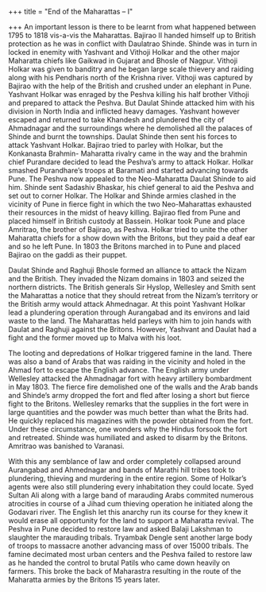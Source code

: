 +++
title = "End of the Maharattas – I"

+++
An important lesson is there to be learnt from what happened between
1795 to 1818 vis-a-vis the Maharattas. Bajirao II handed himself up to
British protection as he was in conflict with Daulatrao Shinde. Shinde
was in turn in locked in enemity with Yashvant and Vithoji Holkar and
the other major Maharatta chiefs like Gaikwad in Gujarat and Bhosle of
Nagpur. Vithoji Holkar was given to banditry and he began large scale
thievery and raiding along with his Pendharis north of the Krishna
river. Vithoji was captured by Bajirao with the help of the British and
crushed under an elephant in Pune. Yashvant Holkar was enraged by the
Peshva killing his half brother Vithoji and prepared to attack the
Peshva. But Daulat Shinde attacked him with his division in North India
and inflicted heavy damages. Yashvant however escaped and returned to
take Khandesh and plundered the city of Ahmadnagar and the surroundings
where he demolished all the palaces of Shinde and burnt the townships.
Daulat Shinde then sent his forces to attack Yashvant Holkar. Bajirao
tried to parley with Holkar, but the Konkanasta Brahmin- Maharatta
rivalry came in the way and the brahmin chief Purandare decided to lead
the Peshva’s army to attack Holkar. Holkar smashed Purandhare’s troops
at Baramati and started advancing towards Pune. The Peshva now appealed
to the Neo-Maharatta Daulat Shinde to aid him. Shinde sent Sadashiv
Bhaskar, his chief general to aid the Peshva and set out to corner
Holkar. The Holkar and Shinde armies clashed in the vicinity of Pune in
fierce fight in which the two Neo-Maharattas exhausted their resources
in the midst of heavy killing. Bajirao fled from Pune and placed himself
in British custody at Bassein. Holkar took Pune and place Amritrao, the
brother of Bajirao, as Peshva. Holkar tried to unite the other Maharatta
chiefs for a show down with the Britons, but they paid a deaf ear and so
he left Pune. In 1803 the Britons marched in to Pune and placed Bajirao
on the gaddi as their puppet.

Daulat Shinde and Raghuji Bhosle formed an alliance to attack the Nizam
and the British. They invaded the Nizam domains in 1803 and seized the
northern districts. The British generals Sir Hyslop, Wellesley and Smith
sent the Maharattas a notice that they should retreat from the Nizam’s
territory or the British army would attack Ahmednagar. At this point
Yashvant Holkar lead a plundering operation through Aurangabad and its
environs and laid waste to the land. The Maharattas held parleys with
him to join hands with Daulat and Raghuji against the Britons. However,
Yashvant and Daulat had a fight and the former moved up to Malva with
his loot.

The looting and depredations of Holkar triggered famine in the land.
There was also a band of Arabs that was raiding in the vicinity and
holed in the Ahmad fort to escape the English advance. The English army
under Wellesley attacked the Ahmadnagar fort with heavy artillery
bombardment in May 1803. The fierce fire demolished one of the walls and
the Arab bands and Shinde’s army dropped the fort and fled after losing
a short but fierce fight to the Britons. Wellesley remarks that the
supplies in the fort were in large quantities and the powder was much
better than what the Brits had. He quickly replaced his magazines with
the powder obtained from the fort. Under these circumstance, one wonders
why the Hindus forsook the fort and retreated. Shinde was humiliated and
asked to disarm by the Britons. Amritrao was banished to Varanasi.

With this any semblance of law and order completely collapsed around
Aurangabad and Ahmednagar and bands of Marathi hill tribes took to
plundering, thieving and murdering in the entire region. Some of
Holkar’s agents were also still plundering every inhabitation they
could locate. Syed Sultan Ali along with a large band of marauding Arabs
commited numerous atrocities in course of a Jihad cum thieving operation
he initiated along the Godavari river. The English let this anarchy run
its course for they knew it would erase all opportunity for the land to
support a Maharatta revival. The Peshva in Pune decided to restore law
and asked Balaji Lakshman to slaughter the marauding tribals. Tryambak
Dengle sent another large body of troops to massacre another advancing
mass of over 15000 tribals. The famine decimated most urban centers and
the Peshva failed to restore law as he handed the control to brutal
Patils who came down heavily on farmers. This broke the back of
Maharastra resulting in the route of the Maharatta armies by the Britons
15 years later.
